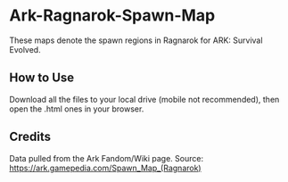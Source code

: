 # Ark-Ragnarok-Spawn-Map
These maps denote the spawn regions in Ragnarok for ARK: Survival Evolved.

## How to Use
Download all the files to your local drive (mobile not recommended), then open the .html ones in your browser.

## Credits
Data pulled from the Ark Fandom/Wiki page. Source: https://ark.gamepedia.com/Spawn_Map_(Ragnarok)
